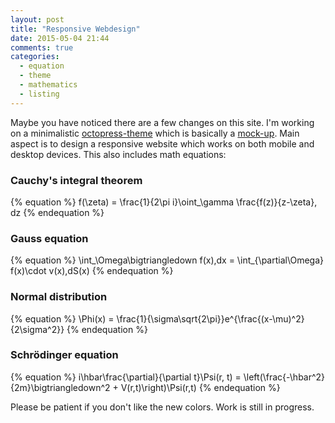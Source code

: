 ```yaml
---
layout: post
title: "Responsive Webdesign"
date: 2015-05-04 21:44
comments: true
categories:
  - equation
  - theme
  - mathematics
  - listing
---
```

Maybe you have noticed there are a few changes on this site. I'm
working on a minimalistic [octopress-theme][cats] which is basically a
[mock-up][theme]. Main aspect is to design a responsive website which
works on both mobile and desktop devices. This also includes math
equations:

### Cauchy's integral theorem
{% equation %}
  f(\zeta) = \frac{1}{2\pi i}\oint_\gamma \frac{f(z)}{z-\zeta}\, dz
{% endequation %}

### Gauss equation
{% equation %}
  \int_\Omega\bigtriangledown f(x)\,dx = \int_{\partial\Omega} f(x)\cdot v(x)\,dS(x)
{% endequation %}

### Normal distribution
{% equation %}
  \Phi(x) = \frac{1}{\sigma\sqrt{2\pi}}e^{\frac{(x-\mu)^2}{2\sigma^2}}
{% endequation %}

###  Schrödinger equation
{% equation %}
  i\hbar\frac{\partial}{\partial t}\Psi(r, t) =
\left(\frac{-\hbar^2}{2m}\bigtriangledown^2 + V(r,t)\right)\Psi(r,t)
{% endequation %}

Please be patient if you don't like the new colors. Work is still in
progress.

[cats]: https://github.com/elektret/elektret.github.com/tree/source/.themes/cats
[theme]: https://github.com/rastersize/BlogTheme
